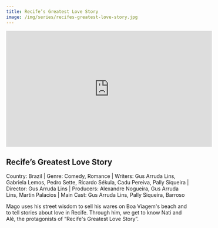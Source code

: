 ```yaml
---
title: Recife’s Greatest Love Story
image: /img/series/recifes-greatest-love-story.jpg
---
```

<iframe width="560" height="315" src="https://www.youtube.com/watch?v=04yhTatF3Y0" frameborder="0" allow="accelerometer; autoplay; encrypted-media; gyroscope; picture-in-picture" allowfullscreen></iframe>

## Recife’s Greatest Love Story
Country: Brazil | Genre: Comedy, Romance | Writers: Gus Arruda Lins, Gabriela Lemos, Pedro Sette, Ricardo Sékula, Cadu Pereiva, Pally Siqueira | Director: Gus Arruda Lins | Producers: Alexandre Nogueira, Gus Arruda Lins, Martin Palacios | Main Cast: Gus Arruda Lins, Pally Siqueira, Barroso

Mago uses his street wisdom to sell his wares on Boa Viagem's beach and to tell stories about love in Recife. Through him, we get to know Nati and Alê, the protagonists of “Recife's Greatest Love Story”.
